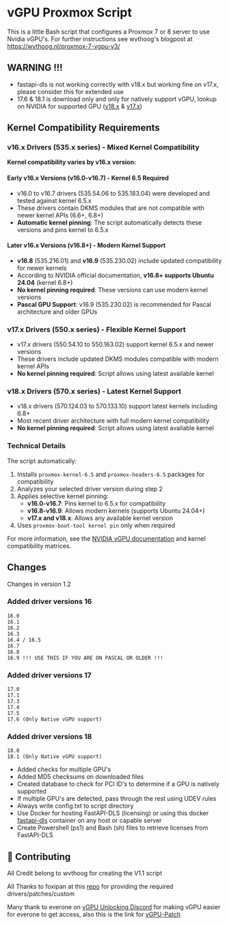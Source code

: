 # vGPU Proxmox Script
This is a little Bash script that configures a Proxmox 7 or 8 server to use Nvidia vGPU's. 
For further instructions see wvthoog's blogpost at https://wvthoog.nl/proxmox-7-vgpu-v3/

## WARNING !!!
- fastapi-dls is not working correctly with v18.x but working fine on v17.x, please consider this for extended use
- 17.6 & 18.1 is download only and only for natively support vGPU, lookup on NVIDIA for supported GPU ([v18.x](https://docs.nvidia.com/vgpu/18.0/product-support-matrix/index.html) & [v17.x](https://docs.nvidia.com/vgpu/17.0/product-support-matrix/index.html))

## Kernel Compatibility Requirements

### v16.x Drivers (535.x series) - Mixed Kernel Compatibility
**Kernel compatibility varies by v16.x version:**

#### Early v16.x Versions (v16.0-v16.7) - Kernel 6.5 Required
- v16.0 to v16.7 drivers (535.54.06 to 535.183.04) were developed and tested against kernel 6.5.x
- These drivers contain DKMS modules that are not compatible with newer kernel APIs (6.6+, 6.8+)
- **Automatic kernel pinning**: The script automatically detects these versions and pins kernel to 6.5.x

#### Later v16.x Versions (v16.8+) - Modern Kernel Support
- **v16.8** (535.216.01) and **v16.9** (535.230.02) include updated compatibility for newer kernels
- According to NVIDIA official documentation, **v16.8+ supports Ubuntu 24.04** (kernel 6.8+)
- **No kernel pinning required**: These versions can use modern kernel versions
- **Pascal GPU Support**: v16.9 (535.230.02) is recommended for Pascal architecture and older GPUs

### v17.x Drivers (550.x series) - Flexible Kernel Support  
- v17.x drivers (550.54.10 to 550.163.02) support kernel 6.5.x and newer versions
- These drivers include updated DKMS modules compatible with modern kernel APIs
- **No kernel pinning required**: Script allows using latest available kernel

### v18.x Drivers (570.x series) - Latest Kernel Support
- v18.x drivers (570.124.03 to 570.133.10) support latest kernels including 6.8+
- Most recent driver architecture with full modern kernel compatibility
- **No kernel pinning required**: Script allows using latest available kernel

### Technical Details
The script automatically:
1. Installs `proxmox-kernel-6.5` and `proxmox-headers-6.5` packages for compatibility
2. Analyzes your selected driver version during step 2
3. Applies selective kernel pinning:
   - **v16.0-v16.7**: Pins kernel to 6.5.x for compatibility 
   - **v16.8-v16.9**: Allows modern kernels (supports Ubuntu 24.04+)
   - **v17.x and v18.x**: Allows any available kernel version
4. Uses `proxmox-boot-tool kernel pin` only when required

For more information, see the [NVIDIA vGPU documentation](https://docs.nvidia.com/grid/) and kernel compatibility matrices.
## Changes
Changes in version 1.2
### Added driver versions 16
	16.0
	16.1
	16.2
	16.3
	16.4 / 16.5
	16.7
	16.8
	16.9 !!! USE THIS IF YOU ARE ON PASCAL OR OLDER !!!
### Added driver versions 17
	17.0
	17.1
	17.3
	17.4
	17.5
	17.6 (Only Native vGPU support)
### Added driver versions 18
	18.0
	18.1 (Only Native vGPU support)
- Added checks for multiple GPU's
- Added MD5 checksums on downloaded files
- Created database to check for PCI ID's to determine if a GPU is natively supported
- If multiple GPU's are detected, pass through the rest using UDEV rules
- Always write config.txt to script directory
- Use Docker for hosting FastAPI-DLS (licensing) or using this docker [fastapi-dls](https://github.com/GreenDamTan/fastapi-dls_mirror) container on any host or capable server
- Create Powershell (ps1) and Bash (sh) files to retrieve licenses from FastAPI-DLS

## 🚀 Contributing
All Credit belong to wvthoog for creating the V1.1 script

All Thanks to foxipan at this [repo](https://alist.homelabproject.cc/foxipan) for providing the required drivers/patches/custom

Many thank to everone on [vGPU Unlocking Discord](https://discord.gg/5rQsSV3Byq) for making vGPU easier for everone to get access, also this is the link for [vGPU-Patch](https://gitlab.com/polloloco/vgpu-proxmox)
